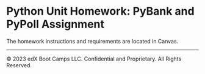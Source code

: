 # Python Unit Homework: PyBank and PyPoll Assignment

The homework instructions and requirements are located in Canvas.

- - -

© 2023 edX Boot Camps LLC. Confidential and Proprietary. All Rights Reserved.
